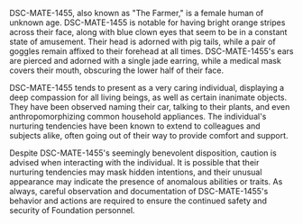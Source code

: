 DSC-MATE-1455, also known as "The Farmer," is a female human of unknown age. DSC-MATE-1455 is notable for having bright orange stripes across their face, along with blue clown eyes that seem to be in a constant state of amusement. Their head is adorned with pig tails, while a pair of goggles remain affixed to their forehead at all times. DSC-MATE-1455's ears are pierced and adorned with a single jade earring, while a medical mask covers their mouth, obscuring the lower half of their face.

DSC-MATE-1455 tends to present as a very caring individual, displaying a deep compassion for all living beings, as well as certain inanimate objects. They have been observed naming their car, talking to their plants, and even anthropomorphizing common household appliances. The individual's nurturing tendencies have been known to extend to colleagues and subjects alike, often going out of their way to provide comfort and support.

Despite DSC-MATE-1455's seemingly benevolent disposition, caution is advised when interacting with the individual. It is possible that their nurturing tendencies may mask hidden intentions, and their unusual appearance may indicate the presence of anomalous abilities or traits. As always, careful observation and documentation of DSC-MATE-1455's behavior and actions are required to ensure the continued safety and security of Foundation personnel.